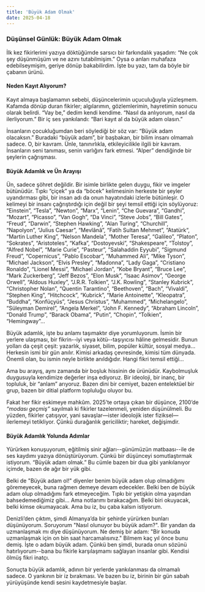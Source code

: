 ```yaml
---
title: 'Büyük Adam Olmak'
date: 2025-04-18
---
```


### Düşünsel Günlük: Büyük Adam Olmak

İlk kez fikirlerimi yazıya döktüğümde sarsıcı bir farkındalık yaşadım: “Ne çok şey düşünmüşüm ve ne azını tutabilmişim.” Oysa o anları muhafaza edebilseymişim, geriye dönüp bakabilirdim. İşte bu yazı, tam da böyle bir çabanın ürünü.

#### Neden Kayıt Alıyorum?

Kayıt almaya başlamamın sebebi, düşüncelerimin uçuculuğuyla yüzleşmem. Kafamda dönüp duran fikirler; algılarımın, gözlemlerimin, hayretimin sonucu olarak belirdi. “Vay be,” dedim kendi kendime. “Nasıl da anlıyorum, nasıl da ilerliyorum.” Bir iç ses yankılandı: “Bari kayıt al da büyük adam olasın.”

İnsanların çocukluğumdan beri söylediği bir söz var: “Büyük adam olacaksın.” Buradaki “büyük adam”, bir başbakan, bir bilim insanı olmamalı sadece. O, bir kavram. Ünle, tanınırlıkla, etkileyicilikle ilgili bir kavram. İnsanların seni tanıması, senin varlığını fark etmesi. “Alper” dendiğinde bir şeylerin çağrışması.

#### Büyük Adamlık ve Ün Arayışı

Ün, sadece şöhret değildir. Bir isimle birlikte gelen duygu, fikir ve imgeler bütünüdür. Tıpkı “çiçek” ya da “böcek” kelimesinin herkeste bir şeyler uyandırması gibi, bir insan adı da onun hayatındaki izlerle bütünleşir. O kelimeyi bir insanı çağrıştırdığı için değil bir şeyi temsil ettiği için söylüyoruz: “Einstein”, “Tesla”, “Newton”, “Marx”, “Lenin”, “Che Guevara”, “Gandhi”, “Mozart”, “Picasso”, “Van Gogh”, “Da Vinci”, “Steve Jobs”, “Bill Gates”, “Freud”, “Darwin”, “Stephen Hawking”, “Alan Turing”, “Churchill”, “Napolyon”, “Julius Caesar”, “Mevlânâ”, “Fatih Sultan Mehmet”, “Atatürk“, “Martin Luther King”, “Nelson Mandela”, “Mother Teresa”, “Galileo”, “Platon”, “Sokrates”, “Aristoteles”, “Kafka”, “Dostoyevski”, “Shakespeare”, “Tolstoy”, “Alfred Nobel”, “Marie Curie”, “Pasteur”, “Salahaddin Eyyubi”, “Sigmund Freud”, “Copernicus”, “Pablo Escobar”, “Muhammed Ali”, “Mike Tyson”, “Michael Jackson”, “Elvis Presley”, “Madonna”, “Lady Gaga”, “Cristiano Ronaldo”, “Lionel Messi”, “Michael Jordan”, “Kobe Bryant”, “Bruce Lee”, “Mark Zuckerberg”, “Jeff Bezos”, “Elon Musk”, “Isaac Asimov”, “George Orwell”, “Aldous Huxley”, “J.R.R. Tolkien”, “J.K. Rowling”, “Stanley Kubrick”, “Christopher Nolan”, “Quentin Tarantino”, “Beethoven”, “Bach”, “Vivaldi”, “Stephen King”, “Hitchcock”, “Kubrick”, “Marie Antoinette”, “Kleopatra”, “Buddha”, “Konfüçyüs”, “Jesus Christus”, “Muhammed”, “Michelangelo”, “Süleyman Demirel”, “Angela Merkel”, “John F. Kennedy”, “Abraham Lincoln”, “Donald Trump”, “Barack Obama”, “Putin”, “Chopin”, “Tolkien”, “Hemingway”...

Büyük adamlık, işte bu anlamı taşımaktır diye yorumluyorum. İsmin bir yerlere ulaşması, bir fikrin--iyi veya kötü--taşıyıcısı hâline gelmesidir. Bunun yolları da çeşit çeşit: yazarlık, siyaset, bilim, popüler kültür, sosyal medya… Herkesin ismi bir gün anılır. Kimisi arkadaş çevresinde, kimisi tüm dünyada. Önemli olan, bu ismin neyle birlikte anıldığıdır. Hangi fikri temsil ettiği...

Ama bu arayış, aynı zamanda bir boşluk hissinin de ürünüdür. Kaybolmuşluk duygusuyla kendimize değerler inşa ediyoruz. Bir ideoloji, bir inanç, bir topluluk, bir “anlam” arıyoruz. Bazen dini bir cemiyet, bazen entelektüel bir grup, bazen bir ditial platform topluluğu oluyor bu.

Fakat her fikir eskimeye mahkûm. 2025’te ortaya çıkan bir düşünce, 2100’de *“modası geçmiş”* sayılmalı ki fikirler tazelenmeli, yeniden düşünülmeli. Bu yüzden, fikirler çatışıyor, yani savaşlar—ister ideolojik ister fiziksel—ilerlemeyi tetikliyor. Çünkü durağanlık gericiliktir; hareket, değişimdir.

#### Büyük Adamlık Yolunda Adımlar

Yürürken konuşuyorum, eğitilmiş sinir ağları--günümüzün matbaası--ile de ses kaydımı yazıya dönüştürüyorum. Çünkü bir düşünceyi somutlaştırmak istiyorum. “Büyük adam olmak.” Bu cümle bazen bir dua gibi yankılanıyor içimde, bazen de ağır bir yük gibi.

Belki de "Büyük adam ol!" diyenler benim büyük adam olup olmadığımı göremeyecek, buna rağmen demeye devam edecekler. Belki ben de büyük adam olup olmadığımı fark etmeyeceğim. Tıpkı bir yetişkin olma yaşından bahsedemediğimiz gibi... Ama notlarımı bırakacağım. Belki biri okuyacak, belki kimse okumayacak. Ama bu iz, bu çaba kalsın istiyorum.

Denizli’den çıktım, şimdi Almanya’da bir şehirde yürürken bunları düşünüyorum. Soruyorum "Nasıl olunuyor bu büyük adam?". Bir yandan da uzmanlaşmak mı diye düşünüyorum. Ne demiş bir adam: "Bir konuda uzmanlaşmak için on bin saat harcamalısınız." Bilmem kaç yıl önce bunu demiş. İşte o adam büyük adam. Çünkü ben şimdi, burada onun sözünü hatırlıyorum--bana bu fikirle karşılaşmamı sağlayan insanlar gibi. Kendisi ölmüş fikri inatçı.

Sonuçta büyük adamlık, adının bir yerlerde yankılanması da olmamalı sadece. O yankının bir iz bırakması. Ve bazen bu iz, birinin bir gün sabah yürüyüşünde kendi sesini kaydetmesiyle başlar.
